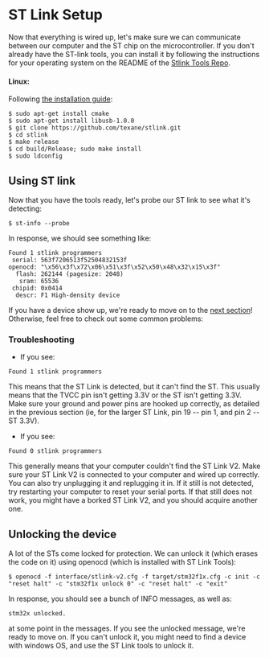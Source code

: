 # ST Link Setup

Now that everything is wired up, let's make sure we can communicate between our computer and the ST chip on the microcontroller. If you don't already have the ST-link tools, you can install it by following the instructions for your operating system  on the README of the [Stlink Tools Repo](https://github.com/texane/stlink#installation).

#### Linux:
Following [the installation guide](https://github.com/texane/stlink/blob/master/doc/compiling.md):
```
$ sudo apt-get install cmake
$ sudo apt-get install libusb-1.0.0
$ git clone https://github.com/texane/stlink.git
$ cd stlink
$ make release
$ cd build/Release; sudo make install
$ sudo ldconfig
```

## Using ST link

Now that you have the tools ready, let's probe our ST link to see what it's detecting:
```
$ st-info --probe
```
In response, we should see something like:
```
Found 1 stlink programmers
 serial: 563f7206513f52504832153f
openocd: "\x56\x3f\x72\x06\x51\x3f\x52\x50\x48\x32\x15\x3f"
  flash: 262144 (pagesize: 2048)
   sram: 65536
 chipid: 0x0414
  descr: F1 High-density device
```

If you have a device show up, we're ready to move on to the [next section](2_STLinkSetup.md#unlocking-the-device)! Otherwise, feel free to check out some common problems:

### Troubleshooting
- If you see:
```
Found 1 stlink programmers
```
This means that the ST Link is detected, but it can't find the ST. This usually means that the TVCC pin isn't getting 3.3V or the ST isn't getting 3.3V. Make sure your ground and power pins are hooked up correctly, as detailed in the previous section (ie, for the larger ST Link, pin 19 -- pin 1, and pin 2 -- ST 3.3V).
- If you see:
```
Found 0 stlink programmers
```
This generally means that your computer couldn't find the ST Link V2. Make sure your ST Link V2 is connected to your computer and wired up correctly. You can also try unplugging it and replugging it in. If it still is not detected, try restarting your computer to reset your serial ports. If that still does not work, you might have a borked ST Link V2, and you should acquire another one.

## Unlocking the device

A lot of the STs come locked for protection. We can unlock it (which erases the code on it) using openocd (which is installed with ST Link Tools):
```
$ openocd -f interface/stlink-v2.cfg -f target/stm32f1x.cfg -c init -c "reset halt" -c "stm32f1x unlock 0" -c "reset halt" -c "exit"
```

In response, you should see a bunch of INFO messages, as well as:
```
stm32x unlocked.
```
at some point in the messages. If you see the unlocked message, we're ready to move on. If you can't unlock it, you might need to find a device with windows OS, and use the ST Link tools to unlock it.